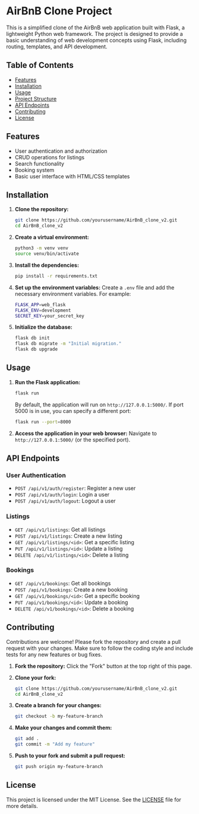 # AirBnB Clone Project

This is a simplified clone of the AirBnB web application built with Flask, a lightweight Python web framework. The project is designed to provide a basic understanding of web development concepts using Flask, including routing, templates, and API development.

## Table of Contents

- [Features](#features)
- [Installation](#installation)
- [Usage](#usage)
- [Project Structure](#project-structure)
- [API Endpoints](#api-endpoints)
- [Contributing](#contributing)
- [License](#license)

## Features

- User authentication and authorization
- CRUD operations for listings
- Search functionality
- Booking system
- Basic user interface with HTML/CSS templates

## Installation

1. **Clone the repository:**
    ```sh
    git clone https://github.com/yourusername/AirBnB_clone_v2.git
    cd AirBnB_clone_v2
    ```

2. **Create a virtual environment:**
    ```sh
    python3 -m venv venv
    source venv/bin/activate
    ```

3. **Install the dependencies:**
    ```sh
    pip install -r requirements.txt
    ```

4. **Set up the environment variables:**
    Create a `.env` file and add the necessary environment variables. For example:
    ```sh
    FLASK_APP=web_flask
    FLASK_ENV=development
    SECRET_KEY=your_secret_key
    ```

5. **Initialize the database:**
    ```sh
    flask db init
    flask db migrate -m "Initial migration."
    flask db upgrade
    ```

## Usage

1. **Run the Flask application:**
    ```sh
    flask run
    ```
    By default, the application will run on `http://127.0.0.1:5000/`. If port 5000 is in use, you can specify a different port:
    ```sh
    flask run --port=8000
    ```

2. **Access the application in your web browser:**
    Navigate to `http://127.0.0.1:5000/` (or the specified port).


## API Endpoints

### User Authentication

- `POST /api/v1/auth/register`: Register a new user
- `POST /api/v1/auth/login`: Login a user
- `POST /api/v1/auth/logout`: Logout a user

### Listings

- `GET /api/v1/listings`: Get all listings
- `POST /api/v1/listings`: Create a new listing
- `GET /api/v1/listings/<id>`: Get a specific listing
- `PUT /api/v1/listings/<id>`: Update a listing
- `DELETE /api/v1/listings/<id>`: Delete a listing

### Bookings

- `GET /api/v1/bookings`: Get all bookings
- `POST /api/v1/bookings`: Create a new booking
- `GET /api/v1/bookings/<id>`: Get a specific booking
- `PUT /api/v1/bookings/<id>`: Update a booking
- `DELETE /api/v1/bookings/<id>`: Delete a booking

## Contributing

Contributions are welcome! Please fork the repository and create a pull request with your changes. Make sure to follow the coding style and include tests for any new features or bug fixes.

1. **Fork the repository:**
    Click the "Fork" button at the top right of this page.

2. **Clone your fork:**
    ```sh
    git clone https://github.com/yourusername/AirBnB_clone_v2.git
    cd AirBnB_clone_v2
    ```

3. **Create a branch for your changes:**
    ```sh
    git checkout -b my-feature-branch
    ```

4. **Make your changes and commit them:**
    ```sh
    git add .
    git commit -m "Add my feature"
    ```

5. **Push to your fork and submit a pull request:**
    ```sh
    git push origin my-feature-branch
    ```

## License

This project is licensed under the MIT License. See the [LICENSE](LICENSE) file for more details.

